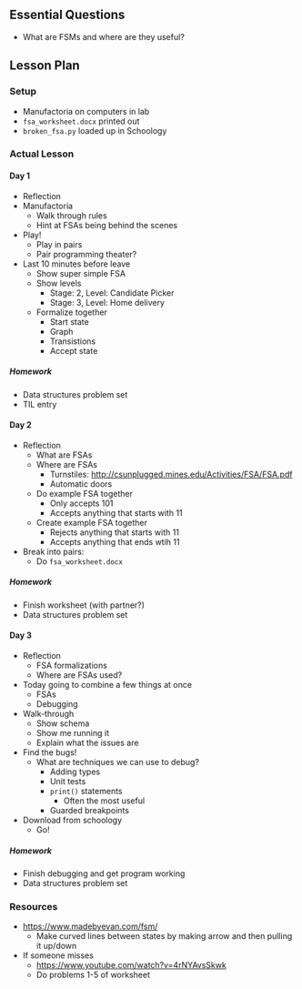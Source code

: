 ## Essential Questions

- What are FSMs and where are they useful?

## Lesson Plan

### Setup

- Manufactoria on computers in lab
- `fsa_worksheet.docx` printed out
- `broken_fsa.py` loaded up in Schoology

### Actual Lesson

#### Day 1

- Reflection
- Manufactoria
    - Walk through rules
    - Hint at FSAs being behind the scenes
- Play!
    - Play in pairs
    - Pair programming theater?
- Last 10 minutes before leave
    - Show super simple FSA
    - Show levels
        - Stage: 2, Level: Candidate Picker
        - Stage: 3, Level: Home delivery
    - Formalize together
        - Start state
        - Graph
        - Transistions
        - Accept state

##### Homework

- Data structures problem set
- TIL entry

#### Day 2

- Reflection
    - What are FSAs
    - Where are FSAs
        - Turnstiles: http://csunplugged.mines.edu/Activities/FSA/FSA.pdf
        - Automatic doors
    - Do example FSA together
        - Only accepts 101
        - Accepts anything that starts with 11
    - Create example FSA together
        - Rejects anything that starts with 11
        - Accepts anything that ends wtih 11
- Break into pairs:
    - Do `fsa_worksheet.docx`

##### Homework

- Finish worksheet (with partner?)
- Data structures problem set

#### Day 3

- Reflection
    - FSA formalizations
    - Where are FSAs used?
- Today going to combine a few things at once
    - FSAs
    - Debugging
- Walk-through
    - Show schema
    - Show me running it
    - Explain what the issues are
- Find the bugs!
    - What are techniques we can use to debug?
        - Adding types
        - Unit tests
        - `print()` statements
            - Often the most useful
        - Guarded breakpoints
- Download from schoology
    - Go!

##### Homework

- Finish debugging and get program working
- Data structures problem set

### Resources

- https://www.madebyevan.com/fsm/
    - Make curved lines between states by making arrow and then pulling it up/down
- If someone misses
    - https://www.youtube.com/watch?v=4rNYAvsSkwk
    - Do problems 1-5 of worksheet
